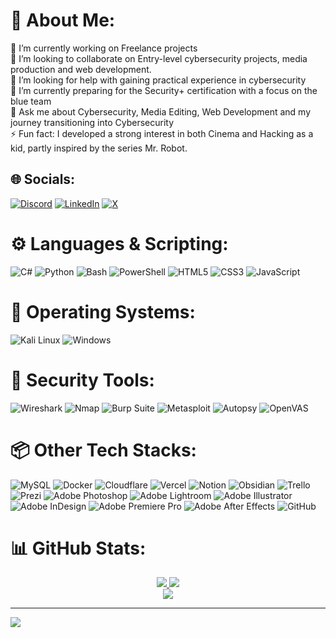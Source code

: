 # 💫 About Me:
🔭 I’m currently working on Freelance projects<br>👯 I’m looking to collaborate on Entry-level cybersecurity projects, media production and web development.<br>🤝 I’m looking for help with gaining practical experience in cybersecurity<br>🌱 I’m currently preparing for the Security+ certification with a focus on the blue team<br>💬 Ask me about Cybersecurity, Media Editing, Web Development and my journey transitioning into Cybersecurity<br>⚡ Fun fact: I developed a strong interest in both Cinema and Hacking as a kid, partly inspired by the series Mr. Robot.


## 🌐 Socials:
[![Discord](https://img.shields.io/badge/Discord-%237289DA.svg?logo=discord&logoColor=white)](https://discord.gg/9Av7C4W) [![LinkedIn](https://img.shields.io/badge/LinkedIn-%230077B5.svg?logo=linkedin&logoColor=white)](https://linkedin.com/in/rcgaprods) [![X](https://img.shields.io/badge/X-black.svg?logo=X&logoColor=white)](https://x.com/RCGAProductions) 

# ⚙️ Languages & Scripting:
![C#](https://img.shields.io/badge/c%23-%23239120.svg?style=for-the-badge&logo=csharp&logoColor=white) 
![Python](https://img.shields.io/badge/python-3670A0?style=for-the-badge&logo=python&logoColor=ffdd54) 
![Bash](https://img.shields.io/badge/bash-%23121011.svg?style=for-the-badge&logo=gnu-bash&logoColor=white)
![PowerShell](https://img.shields.io/badge/PowerShell-5391FE?style=for-the-badge&logo=powershell&logoColor=white)
![HTML5](https://img.shields.io/badge/html5-%23E34F26.svg?style=for-the-badge&logo=html5&logoColor=white) 
![CSS3](https://img.shields.io/badge/css3-%231572B6.svg?style=for-the-badge&logo=css3&logoColor=white)
![JavaScript](https://img.shields.io/badge/javascript-%23323330.svg?style=for-the-badge&logo=javascript&logoColor=%23F7DF1E) 

# 🐧 Operating Systems:
![Kali Linux](https://img.shields.io/badge/Kali_Linux-557C94?style=for-the-badge&logo=kalilinux&logoColor=white)
![Windows](https://img.shields.io/badge/Windows-0078D6?style=for-the-badge&logo=windows&logoColor=white)

# 🧰 Security Tools:
![Wireshark](https://img.shields.io/badge/Wireshark-1679A7?style=for-the-badge&logo=wireshark&logoColor=white)
![Nmap](https://img.shields.io/badge/Nmap-004370?style=for-the-badge&logo=nmap&logoColor=white)
![Burp Suite](https://img.shields.io/badge/Burp%20Suite-F26611?style=for-the-badge&logo=burp-suite&logoColor=white)
![Metasploit](https://img.shields.io/badge/Metasploit-0053a0?style=for-the-badge&logo=metasploit&logoColor=white)
![Autopsy](https://img.shields.io/badge/Autopsy-1E90FF?style=for-the-badge&logoColor=white)
![OpenVAS](https://img.shields.io/badge/OpenVAS-678D58?style=for-the-badge&logoColor=white)

# 📦 Other Tech Stacks:
![MySQL](https://img.shields.io/badge/mysql-4479A1.svg?style=for-the-badge&logo=mysql&logoColor=white) 
![Docker](https://img.shields.io/badge/docker-%230db7ed.svg?style=for-the-badge&logo=docker&logoColor=white) 
![Cloudflare](https://img.shields.io/badge/Cloudflare-F38020?style=for-the-badge&logo=Cloudflare&logoColor=white) 
![Vercel](https://img.shields.io/badge/vercel-%23000000.svg?style=for-the-badge&logo=vercel&logoColor=white) 
![Notion](https://img.shields.io/badge/Notion-%23000000.svg?style=for-the-badge&logo=notion&logoColor=white) 
![Obsidian](https://img.shields.io/badge/Obsidian-483699?style=for-the-badge&logo=obsidian&logoColor=white)
![Trello](https://img.shields.io/badge/Trello-%23026AA7.svg?style=for-the-badge&logo=Trello&logoColor=white) 
![Prezi](https://img.shields.io/badge/Prezi-%23000000.svg?style=for-the-badge&logo=Prezi&logoColor=white) 
![Adobe Photoshop](https://img.shields.io/badge/adobe%20photoshop-%2331A8FF.svg?style=for-the-badge&logo=adobe%20photoshop&logoColor=white) 
![Adobe Lightroom](https://img.shields.io/badge/Adobe%20Lightroom-31A8FF.svg?style=for-the-badge&logo=Adobe%20Lightroom&logoColor=white) 
![Adobe Illustrator](https://img.shields.io/badge/adobe%20illustrator-%23FF9A00.svg?style=for-the-badge&logo=adobe%20illustrator&logoColor=white) 
![Adobe InDesign](https://img.shields.io/badge/Adobe%20InDesign-49021F?style=for-the-badge&logo=adobeindesign&logoColor=FF3366) 
![Adobe Premiere Pro](https://img.shields.io/badge/Adobe%20Premiere%20Pro-9999FF.svg?style=for-the-badge&logo=Adobe%20Premiere%20Pro&logoColor=white) 
![Adobe After Effects](https://img.shields.io/badge/Adobe%20After%20Effects-9999FF.svg?style=for-the-badge&logo=Adobe%20After%20Effects&logoColor=white) 
![GitHub](https://img.shields.io/badge/github-%23121011.svg?style=for-the-badge&logo=github&logoColor=white) 

# 📊 GitHub Stats:
<div align="center">
  <a href="https://rcgaprods.github.io">
    <img style="max-width: 100%; height: auto;" src="https://github-readme-stats.vercel.app/api?username=RCGAProds&theme=dark&hide_border=true&include_all_commits=true&count_private=false&show_icons=true&rank_icon=github" />
  </a>
  <a href="https://rcgaprods.github.io">
    <img style="max-width: 100%; height: auto;" src="https://github-readme-streak-stats.herokuapp.com/?user=RCGAProds&theme=dark&hide_border=true" />
  </a>
</div>

<div align="center">
  <a href="https://rcgaprods.github.io">
    <img align="center" src="https://github-readme-stats.vercel.app/api/top-langs/?username=RCGAProds&theme=dark&hide_border=true&include_all_commits=true&count_private=false&layout=compact" />
  </a>
</div>

---
[![](https://visitcount.itsvg.in/api?id=RCGAProds&icon=0&color=1)](https://visitcount.itsvg.in)

<!-- Proudly created with GPRM ( https://gprm.itsvg.in ) -->
